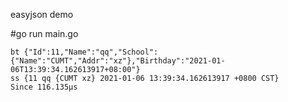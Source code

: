 easyjson demo


#go run main.go

```
bt {"Id":11,"Name":"qq","School":{"Name":"CUMT","Addr":"xz"},"Birthday":"2021-01-06T13:39:34.162613917+08:00"}
ss {11 qq {CUMT xz} 2021-01-06 13:39:34.162613917 +0800 CST}
Since 116.135µs
```
